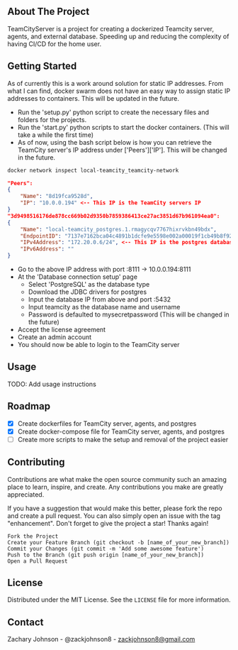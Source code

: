 ## About The Project
TeamCityServer is a project for creating a dockerized Teamcity server, agents, and external database. Speeding up and 
reducing the complexity of having CI/CD for the home user.

## Getting Started
As of currently this is a work around solution for static IP addresses. From what I can find, docker swarm does not have
 an easy way to assign static IP addresses to containers. This will be updated in the future.
* Run the 'setup.py' python script to create the necessary files and folders for the projects.
* Run the 'start.py' python scripts to start the docker containers. (This will take a while the first time)
* As of now, using the bash script below is how you can retrieve the TeamCity server's IP address under ['Peers']['IP']. 
This will be changed in the future.
```bash
docker network inspect local-teamcity_teamcity-network 
```
```json
"Peers":
{
    "Name": "8d19fca9528d",
    "IP": "10.0.0.194" <-- This IP is the TeamCity servers IP
}
"3d9498516176de878cc669b02d9350b7859386413ce27ac3851d67b961094ea0": 
{
    "Name": "local-teamcity_postgres.1.rmagycqv7767hixrvkbn49bdx",
    "EndpointID": "7137e7162bca04c4891b1dcfe9e5598e002a00019f1cb49b8f92ffa33cf67d1b",
    "IPv4Address": "172.20.0.6/24", <-- This IP is the postgres database
    "IPv6Address": ""
}
```
* Go to the above IP address with port :8111 -> 10.0.0.194:8111
* At the 'Database connection setup' page
  * Select 'PostgreSQL' as the database type
  * Download the JDBC drivers for postgres
  * Input the database IP from above and port :5432
  * Input teamcity as the database name and username
  * Password is defaulted to mysecretpassword (This will be changed in the future)
* Accept the license agreement
* Create an admin account
* You should now be able to login to the TeamCity server

## Usage
TODO: Add usage instructions

## Roadmap
- [x] Create dockerfiles for TeamCity server, agents, and postgres
- [x] Create docker-compose file for TeamCity server, agents, and postgres
- [ ] Create more scripts to make the setup and removal of the project easier

## Contributing
Contributions are what make the open source community such an amazing place to learn, inspire, and create. Any contributions you make are greatly appreciated.

If you have a suggestion that would make this better, please fork the repo and create a pull request. You can also simply open an issue with the tag "enhancement". Don't forget to give the project a star! Thanks again!

    Fork the Project
    Create your Feature Branch (git checkout -b [name_of_your_new_branch])
    Commit your Changes (git commit -m 'Add some awesome feature')
    Push to the Branch (git push origin [name_of_your_new_branch])
    Open a Pull Request

## License
Distributed under the MIT License. See the `LICENSE` file for more information.

## Contact
Zachary Johnson - @zackjohnson8 - zackjohnson8@gmail.com